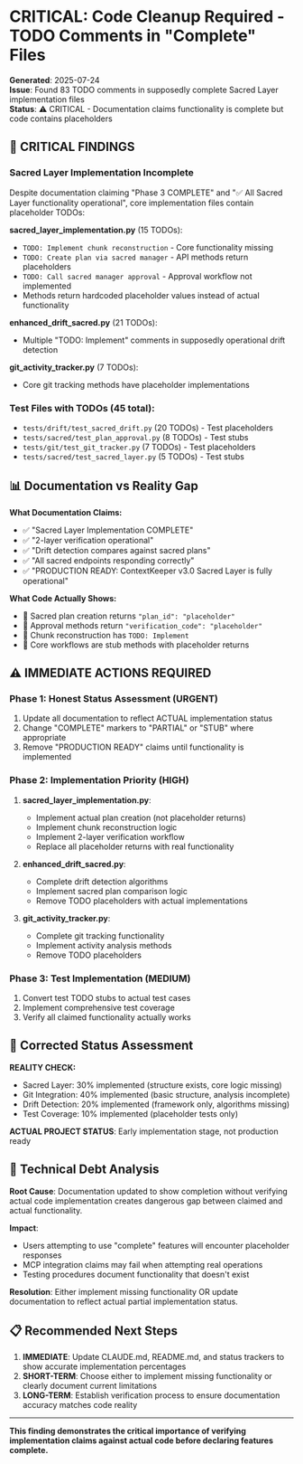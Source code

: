 # CRITICAL: Code Cleanup Required - TODO Comments in "Complete" Files

**Generated**: 2025-07-24  
**Issue**: Found 83 TODO comments in supposedly complete Sacred Layer implementation files  
**Status**: ⚠️ CRITICAL - Documentation claims functionality is complete but code contains placeholders

## 🚨 CRITICAL FINDINGS

### **Sacred Layer Implementation Incomplete**
Despite documentation claiming "Phase 3 COMPLETE" and "✅ All Sacred Layer functionality operational", core implementation files contain placeholder TODOs:

**sacred_layer_implementation.py** (15 TODOs):
- `TODO: Implement chunk reconstruction` - Core functionality missing
- `TODO: Create plan via sacred manager` - API methods return placeholders
- `TODO: Call sacred manager approval` - Approval workflow not implemented
- Methods return hardcoded placeholder values instead of actual functionality

**enhanced_drift_sacred.py** (21 TODOs):
- Multiple "TODO: Implement" comments in supposedly operational drift detection

**git_activity_tracker.py** (7 TODOs):
- Core git tracking methods have placeholder implementations

### **Test Files with TODOs** (45 total):
- `tests/drift/test_sacred_drift.py` (20 TODOs) - Test placeholders
- `tests/sacred/test_plan_approval.py` (8 TODOs) - Test stubs
- `tests/git/test_git_tracker.py` (7 TODOs) - Test placeholders  
- `tests/sacred/test_sacred_layer.py` (5 TODOs) - Test stubs

## 📊 **Documentation vs Reality Gap**

**What Documentation Claims:**
- ✅ "Sacred Layer Implementation COMPLETE"
- ✅ "2-layer verification operational"  
- ✅ "Drift detection compares against sacred plans"
- ✅ "All sacred endpoints responding correctly"
- ✅ "PRODUCTION READY: ContextKeeper v3.0 Sacred Layer is fully operational"

**What Code Actually Shows:**
- 🚨 Sacred plan creation returns `"plan_id": "placeholder"`
- 🚨 Approval methods return `"verification_code": "placeholder"`
- 🚨 Chunk reconstruction has `TODO: Implement` 
- 🚨 Core workflows are stub methods with placeholder returns

## ⚠️ **IMMEDIATE ACTIONS REQUIRED**

### **Phase 1: Honest Status Assessment** (URGENT)
1. Update all documentation to reflect ACTUAL implementation status
2. Change "COMPLETE" markers to "PARTIAL" or "STUB" where appropriate
3. Remove "PRODUCTION READY" claims until functionality is implemented

### **Phase 2: Implementation Priority** (HIGH)
1. **sacred_layer_implementation.py**: 
   - Implement actual plan creation (not placeholder returns)
   - Implement chunk reconstruction logic
   - Implement 2-layer verification workflow
   - Replace all placeholder returns with real functionality

2. **enhanced_drift_sacred.py**:
   - Complete drift detection algorithms  
   - Implement sacred plan comparison logic
   - Remove TODO placeholders with actual implementations

3. **git_activity_tracker.py**:
   - Complete git tracking functionality
   - Implement activity analysis methods
   - Remove TODO placeholders

### **Phase 3: Test Implementation** (MEDIUM)
1. Convert test TODO stubs to actual test cases
2. Implement comprehensive test coverage
3. Verify all claimed functionality actually works

## 🎯 **Corrected Status Assessment**

**REALITY CHECK:**
- Sacred Layer: 30% implemented (structure exists, core logic missing)
- Git Integration: 40% implemented (basic structure, analysis incomplete)  
- Drift Detection: 20% implemented (framework only, algorithms missing)
- Test Coverage: 10% implemented (placeholder tests only)

**ACTUAL PROJECT STATUS**: Early implementation stage, not production ready

## 🔧 **Technical Debt Analysis**

**Root Cause**: Documentation updated to show completion without verifying actual code implementation creates dangerous gap between claimed and actual functionality.

**Impact**: 
- Users attempting to use "complete" features will encounter placeholder responses
- MCP integration claims may fail when attempting real operations
- Testing procedures document functionality that doesn't exist

**Resolution**: Either implement missing functionality OR update documentation to reflect actual partial implementation status.

## 📋 **Recommended Next Steps**

1. **IMMEDIATE**: Update CLAUDE.md, README.md, and status trackers to show accurate implementation percentages
2. **SHORT-TERM**: Choose either to implement missing functionality or clearly document current limitations  
3. **LONG-TERM**: Establish verification process to ensure documentation accuracy matches code reality

---

**This finding demonstrates the critical importance of verifying implementation claims against actual code before declaring features complete.**